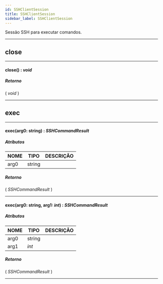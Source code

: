```yaml
---
id: SSHClientSession
title: SSHClientSession
sidebar_label: SSHClientSession
---
```


Sessão SSH para executar comandos.

---

## close

---

#### close() : _void_
##### Retorno

( _void_ )


---

## exec

---

#### exec(arg0: string) : _SSHCommandResult_
##### Atributos

| NOME | TIPO | DESCRIÇÃO |
|---|---|---|
| arg0 | string |   |

##### Retorno

( _SSHCommandResult_ )


---

#### exec(arg0: string, arg1: _int_) : _SSHCommandResult_
##### Atributos

| NOME | TIPO | DESCRIÇÃO |
|---|---|---|
| arg0 | string |   |
| arg1 | _int_ |   |

##### Retorno

( _SSHCommandResult_ )


---

